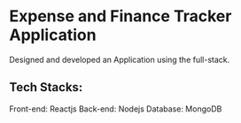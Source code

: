 # Expense and Finance Tracker Application
Designed and developed an Application using the full-stack.

## Tech Stacks:
Front-end: Reactjs Back-end: Nodejs Database: MongoDB